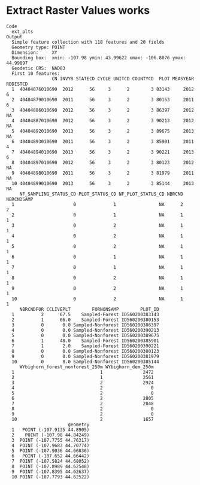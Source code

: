 # Extract Raster Values works

    Code
      ext_plts
    Output
      Simple feature collection with 118 features and 20 fields
      Geometry type: POINT
      Dimension:     XY
      Bounding box:  xmin: -107.98 ymin: 43.99622 xmax: -106.8076 ymax: 44.99897
      Geodetic CRS:  NAD83
      First 10 features:
                     CN INVYR STATECD CYCLE UNITCD COUNTYCD  PLOT MEASYEAR RDDISTCD
      1  40404876010690  2012      56     3      2        3 83143     2012        6
      2  40404879010690  2011      56     3      2        3 80153     2011        6
      3  40404886010690  2012      56     3      2        3 86397     2012       NA
      4  40404887010690  2012      56     3      2        3 90213     2012       NA
      5  40404892010690  2013      56     3      2        3 89675     2013       NA
      6  40404893010690  2011      56     3      2        3 85901     2011        4
      7  40404894010690  2013      56     3      2        3 90221     2013        6
      8  40404897010690  2012      56     3      2        3 80123     2012       NA
      9  40404898010690  2011      56     3      2        3 81979     2011       NA
      10 40404899010690  2013      56     3      2        3 85144     2013       NA
         NF_SAMPLING_STATUS_CD PLOT_STATUS_CD NF_PLOT_STATUS_CD NBRCND NBRCNDSAMP
      1                      0              1                NA      2          2
      2                      0              1                NA      1          1
      3                      0              2                NA      1          1
      4                      0              2                NA      1          1
      5                      0              2                NA      1          1
      6                      0              1                NA      1          1
      7                      0              1                NA      1          1
      8                      0              2                NA      1          1
      9                      0              2                NA      1          1
      10                     0              2                NA      1          1
         NBRCNDFOR CCLIVEPLT        FORNONSAMP        PLOT_ID
      1          2      67.5    Sampled-Forest ID560200383143
      2          1      66.0    Sampled-Forest ID560200380153
      3          0       0.0 Sampled-Nonforest ID560200386397
      4          0       0.0 Sampled-Nonforest ID560200390213
      5          0       0.0 Sampled-Nonforest ID560200389675
      6          1      48.0    Sampled-Forest ID560200385901
      7          1       2.0    Sampled-Forest ID560200390221
      8          0       0.0 Sampled-Nonforest ID560200380123
      9          0       0.0 Sampled-Nonforest ID560200381979
      10         0       8.0 Sampled-Nonforest ID560200385144
         WYbighorn_forest_nonforest_250m WYbighorn_dem_250m
      1                                1               2472
      2                                1               2561
      3                                2               2924
      4                                2                  0
      5                                2                  0
      6                                2               2805
      7                                2               2848
      8                                2                  0
      9                                2                  0
      10                               2               1657
                           geometry
      1   POINT (-107.9135 44.8905)
      2    POINT (-107.98 44.84249)
      3  POINT (-107.7755 44.76317)
      4  POINT (-107.9683 44.70774)
      5  POINT (-107.9036 44.66836)
      6   POINT (-107.652 44.66442)
      7  POINT (-107.5824 44.68052)
      8  POINT (-107.8989 44.62548)
      9  POINT (-107.8395 44.62637)
      10 POINT (-107.7793 44.62522)

